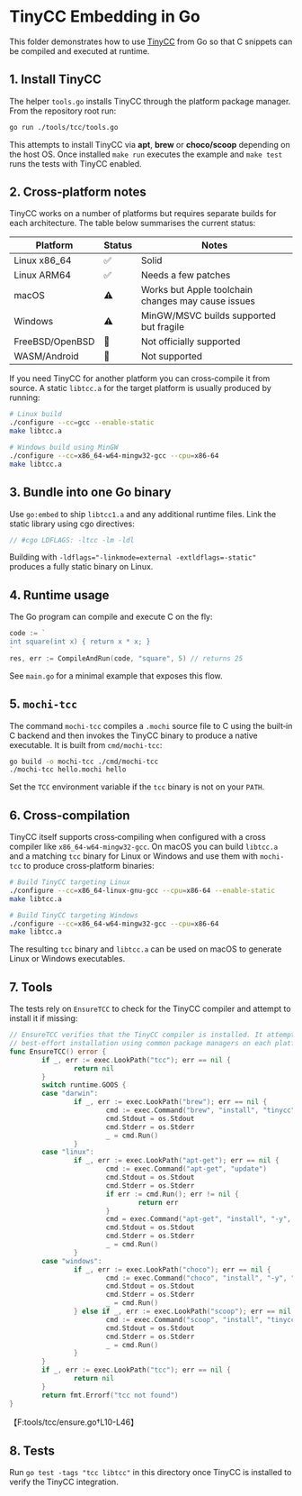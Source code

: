 # TinyCC Embedding in Go

This folder demonstrates how to use [TinyCC](https://bellard.org/tcc/) from Go
so that C snippets can be compiled and executed at runtime.

## 1. Install TinyCC

The helper `tools.go` installs TinyCC through the platform package manager. From
the repository root run:

```bash
go run ./tools/tcc/tools.go
```

This attempts to install TinyCC via **apt**, **brew** or **choco/scoop**
depending on the host OS. Once installed `make run` executes the example and
`make test` runs the tests with TinyCC enabled.

## 2. Cross‑platform notes

TinyCC works on a number of platforms but requires separate builds for each
architecture. The table below summarises the current status:

| Platform           | Status | Notes                                             |
|--------------------|-------|----------------------------------------------------|
| Linux x86_64       | ✅    | Solid                                             |
| Linux ARM64        | ✅    | Needs a few patches                                |
| macOS              | ⚠️    | Works but Apple toolchain changes may cause issues |
| Windows            | ⚠️    | MinGW/MSVC builds supported but fragile            |
| FreeBSD/OpenBSD    | 🚫    | Not officially supported                           |
| WASM/Android       | 🚫    | Not supported                                      |

If you need TinyCC for another platform you can cross‑compile it from source. A
static `libtcc.a` for the target platform is usually produced by running:

```bash
# Linux build
./configure --cc=gcc --enable-static
make libtcc.a

# Windows build using MinGW
./configure --cc=x86_64-w64-mingw32-gcc --cpu=x86-64
make libtcc.a
```

## 3. Bundle into one Go binary

Use `go:embed` to ship `libtcc1.a` and any additional runtime files.
Link the static library using cgo directives:

```go
// #cgo LDFLAGS: -ltcc -lm -ldl
```

Building with `-ldflags="-linkmode=external -extldflags=-static"` produces a
fully static binary on Linux.

## 4. Runtime usage

The Go program can compile and execute C on the fly:

```go
code := `
int square(int x) { return x * x; }
`
res, err := CompileAndRun(code, "square", 5) // returns 25
```

See `main.go` for a minimal example that exposes this flow.

## 5. `mochi-tcc`

The command `mochi-tcc` compiles a `.mochi` source file to C using the built‑in
C backend and then invokes the TinyCC binary to produce a native executable. It
is built from `cmd/mochi-tcc`:

```bash
go build -o mochi-tcc ./cmd/mochi-tcc
./mochi-tcc hello.mochi hello
```

Set the `TCC` environment variable if the `tcc` binary is not on your `PATH`.

## 6. Cross‑compilation

TinyCC itself supports cross‑compiling when configured with a cross compiler
like `x86_64-w64-mingw32-gcc`. On macOS you can build `libtcc.a` and a matching
`tcc` binary for Linux or Windows and use them with `mochi-tcc` to produce
cross‑platform binaries:

```bash
# Build TinyCC targeting Linux
./configure --cc=x86_64-linux-gnu-gcc --cpu=x86-64 --enable-static
make libtcc.a

# Build TinyCC targeting Windows
./configure --cc=x86_64-w64-mingw32-gcc --cpu=x86-64
make libtcc.a
```

The resulting `tcc` binary and `libtcc.a` can be used on macOS to generate
Linux or Windows executables.

## 7. Tools

The tests rely on `EnsureTCC` to check for the TinyCC compiler and attempt to install it if missing:

```go
// EnsureTCC verifies that the TinyCC compiler is installed. It attempts a
// best-effort installation using common package managers on each platform.
func EnsureTCC() error {
        if _, err := exec.LookPath("tcc"); err == nil {
                return nil
        }
        switch runtime.GOOS {
        case "darwin":
                if _, err := exec.LookPath("brew"); err == nil {
                        cmd := exec.Command("brew", "install", "tinycc")
                        cmd.Stdout = os.Stdout
                        cmd.Stderr = os.Stderr
                        _ = cmd.Run()
                }
        case "linux":
                if _, err := exec.LookPath("apt-get"); err == nil {
                        cmd := exec.Command("apt-get", "update")
                        cmd.Stdout = os.Stdout
                        cmd.Stderr = os.Stderr
                        if err := cmd.Run(); err != nil {
                                return err
                        }
                        cmd = exec.Command("apt-get", "install", "-y", "tcc", "libtcc-dev")
                        cmd.Stdout = os.Stdout
                        cmd.Stderr = os.Stderr
                        _ = cmd.Run()
                }
        case "windows":
                if _, err := exec.LookPath("choco"); err == nil {
                        cmd := exec.Command("choco", "install", "-y", "tinycc")
                        cmd.Stdout = os.Stdout
                        cmd.Stderr = os.Stderr
                        _ = cmd.Run()
                } else if _, err := exec.LookPath("scoop"); err == nil {
                        cmd := exec.Command("scoop", "install", "tinycc")
                        cmd.Stdout = os.Stdout
                        cmd.Stderr = os.Stderr
                        _ = cmd.Run()
                }
        }
        if _, err := exec.LookPath("tcc"); err == nil {
                return nil
        }
        return fmt.Errorf("tcc not found")
}
```
【F:tools/tcc/ensure.go†L10-L46】

## 8. Tests

Run `go test -tags "tcc libtcc"` in this directory once TinyCC is installed to verify the TinyCC integration.
